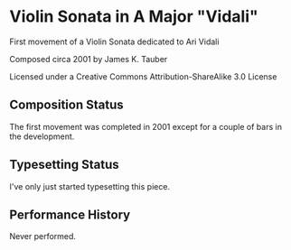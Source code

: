 Violin Sonata in A Major "Vidali"
=================================

First movement of a Violin Sonata dedicated to Ari Vidali

Composed circa 2001 by James K. Tauber

Licensed under a Creative Commons Attribution-ShareAlike 3.0 License

Composition Status
------------------

The first movement was completed in 2001 except for a couple of bars in the development.

Typesetting Status
------------------

I've only just started typesetting this piece.

Performance History
-------------------

Never performed.
